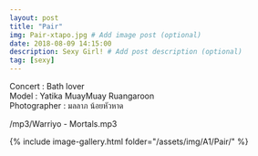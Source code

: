 ```yaml
---
layout: post
title: "Pair"
img: Pair-xtapo.jpg # Add image post (optional)
date: 2018-08-09 14:15:00
description: Sexy Girl! # Add post description (optional)
tag: [sexy]
---
```

Concert : Bath lover  
Model : Yatika MuayMuay Ruangaroon  
Photographer : มลลาภ น้อยหัวหาด            

/mp3/Warriyo - Mortals.mp3

{% include image-gallery.html folder="/assets/img/A1/Pair/" %}
